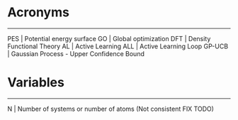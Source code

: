 # Acronyms
---
PES | Potential energy surface
GO | Global optimization
DFT | Density Functional Theory
AL | Active Learning
ALL | Active Learning Loop
GP-UCB | Gaussian Process - Upper Confidence Bound

# Variables
---
N | Number of systems or number of atoms (Not consistent FIX TODO)
